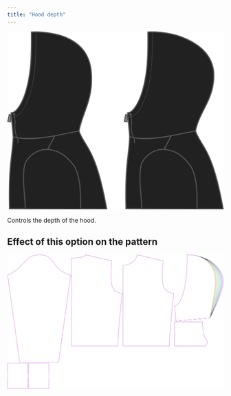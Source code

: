 ```yaml
---
title: "Hood depth"
---
```


![Hood depth](./hooddepth.svg)

Controls the depth of the hood.

## Effect of this option on the pattern

![This image shows the effect of this option by superimposing several variants that have a different value for this option](huey_hooddepth_sample.svg "Effect of this option on the pattern")
